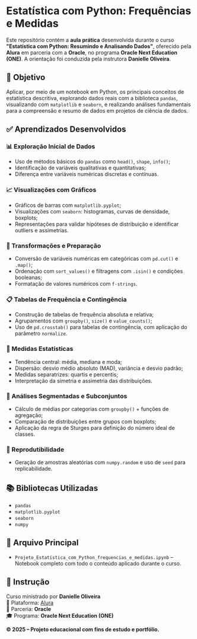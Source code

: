 # Estatística com Python: Frequências e Medidas
Este repositório contém a **aula prática** desenvolvida durante o curso **"Estatística com Python: Resumindo e Analisando Dados"**, oferecido pela **Alura** em parceria com a **Oracle**, no programa **Oracle Next Education (ONE)**. A orientação foi conduzida pela instrutora **Danielle Oliveira**.

## 🎯 Objetivo

Aplicar, por meio de um notebook em Python, os principais conceitos de estatística descritiva, explorando dados reais com a biblioteca `pandas`, visualizando com `matplotlib` e `seaborn`, e realizando análises fundamentais para a compreensão e resumo de dados em projetos de ciência de dados.

## ✅ Aprendizados Desenvolvidos

### 📊 Exploração Inicial de Dados
- Uso de métodos básicos do `pandas` como `head()`, `shape`, `info()`;
- Identificação de variáveis qualitativas e quantitativas;
- Diferença entre variáveis numéricas discretas e contínuas.

### 📈 Visualizações com Gráficos
- Gráficos de barras com `matplotlib.pyplot`;
- Visualizações com `seaborn`: histogramas, curvas de densidade, boxplots;
- Representações para validar hipóteses de distribuição e identificar outliers e assimetrias.

### 🔧 Transformações e Preparação
- Conversão de variáveis numéricas em categóricas com `pd.cut()` e `.map()`;
- Ordenação com `sort_values()` e filtragens com `.isin()` e condições booleanas;
- Formatação de valores numéricos com `f-strings`.

### 📋 Tabelas de Frequência e Contingência
- Construção de tabelas de frequência absoluta e relativa;
- Agrupamentos com `groupby()`, `size()` e `value_counts()`;
- Uso de `pd.crosstab()` para tabelas de contingência, com aplicação do parâmetro `normalize`.

### 📐 Medidas Estatísticas
- Tendência central: média, mediana e moda;
- Dispersão: desvio médio absoluto (MAD), variância e desvio padrão;
- Medidas separatrizes: quartis e percentis;
- Interpretação da simetria e assimetria das distribuições.

### 🧮 Análises Segmentadas e Subconjuntos
- Cálculo de médias por categorias com `groupby()` + funções de agregação;
- Comparação de distribuições entre grupos com boxplots;
- Aplicação da regra de Sturges para definição do número ideal de classes.

### 🔁 Reprodutibilidade
- Geração de amostras aleatórias com `numpy.random` e uso de `seed` para replicabilidade.

## 📚 Bibliotecas Utilizadas

- `pandas`
- `matplotlib.pyplot`
- `seaborn`
- `numpy`

## 📂 Arquivo Principal

- `Projeto_Estatística_com_Python_frequencias_e_medidas.ipynb` – Notebook completo com todo o conteúdo aplicado durante o curso.

## 🧠 Instrução

Curso ministrado por **Danielle Oliveira**  
📘 Plataforma: [Alura](https://www.alura.com.br)  
🤝 Parceria: **Oracle**  
🎓 Programa: **Oracle Next Education (ONE)**

**© 2025 – Projeto educacional com fins de estudo e portfólio.**
